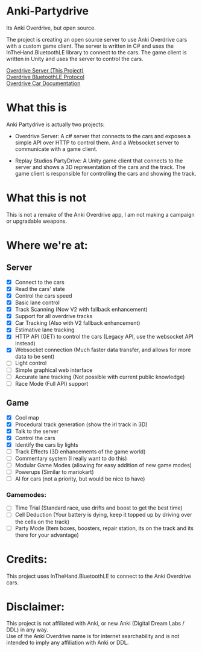 # Anki-Partydrive
Its Anki Overdrive, but open source.

The project is creating an open source server to use Anki Overdrive cars with a custom game client. The server is written in C# and uses the InTheHand.BluetoothLE library to connect to the cars. The game client is written in Unity and uses the server to control the cars.

[Overdrive Server (This Project)](https://github.com/MasterAirscrachDev/Anki-Partydrive/tree/main/CarInterface)  
[Overdrive BluetoothLE Protocol](https://github.com/MasterAirscrachDev/Anki-Partydrive/blob/main/OverdriveServer/Overdrive%20BLE.md#anki-overdrive-bluetooth-api)  
[Overdrive Car Documentation](https://github.com/MasterAirscrachDev/Anki-Partydrive/blob/main/OverdriveServer/Overdrive%20Cars.md#overdrive-car-hardware)  

# What this is
Anki Partydrive is actually two projects:
- Overdrive Server: A c# server that connects to the cars and exposes a simple API over HTTP to control them. And a Websocket server to communicate with a game client.

- Replay Studios PartyDrive: A Unity game client that connects to the server and shows a 3D representation of the cars and the track. The game client is responsible for controlling the cars and showing the track.

# What this is not
This is not a remake of the Anki Overdrive app, I am not making a campaign or upgradable weapons.

# Where we're at:
## Server
- [x] Connect to the cars
- [x] Read the cars' state
- [x] Control the cars speed
- [x] Basic lane control
- [x] Track Scanning (Now V2 with fallback enhancement)
- [x] Support for all overdrive tracks
- [x] Car Tracking (Also with V2 fallback enhancement)
- [x] Estimative lane tracking
- [x] HTTP API (GET) to control the cars (Legacy API, use the websocket API instead)
- [x] Websocket connection (Much faster data transfer, and allows for more data to be sent)
- [ ] Light control
- [ ] Simple graphical web interface
- [ ] Accurate lane tracking (Not possible with current public knowledge)
- [ ] Race Mode (Full API) support
## Game
- [x] Cool map
- [x] Procedural track generation (show the irl track in 3D)
- [x] Talk to the server
- [x] Control the cars
- [x] Identify the cars by lights
- [ ] Track Effects (3D enhancements of the game world)
- [ ] Commentary system (I really want to do this)
- [ ] Modular Game Modes (allowing for easy addition of new game modes)
- [ ] Powerups (Similar to mariokart)
- [ ] AI for cars (not a priority, but would be nice to have)
### Gamemodes:
- [ ] Time Trial (Standard race, use drifts and boost to get the best time)
- [ ] Cell Deduction (Your battery is dying, keep it topped up by driving over the cells on the track)
- [ ] Party Mode (Item boxes, boosters, repair station, its on the track and its there for your advantage)

# Credits:  
This project uses InTheHand.BluetoothLE to connect to the Anki Overdrive cars. 

# Disclaimer:  
This project is not affiliated with Anki, or new Anki (Digital Dream Labs / DDL) in any way.  
Use of the Anki Overdrive name is for internet searchability and is not intended to imply any affiliation with Anki or DDL.